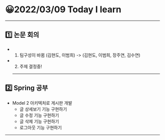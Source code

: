 # 😀2022/03/09 Today I learn
-------------------------
## 1️⃣ 논문 회의
  * 1. 팀구성이 바뀜 (김현도, 이범희) -> (김현도, 이범희, 장주연, 김수연)
  * 2. 주제 결정중!
    ------------------------
## 2️⃣ Spring 공부
  * Model 2 아키텍처로 게시판 개발
    * 글 상세보기 기능 구현하기
    * 글 수정 기능 구현하기
    * 글 삭제 기능 구현하기
    * 로그아웃 기능 구현하기
----------------------------
